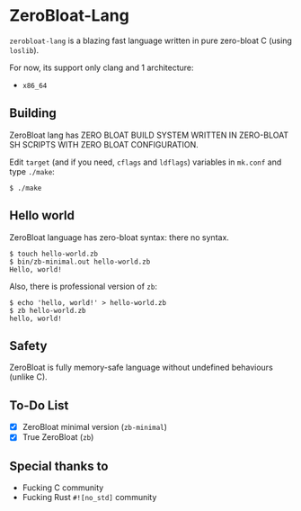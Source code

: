 # ZeroBloat-Lang

`zerobloat-lang` is a blazing fast language written
in pure zero-bloat C (using `loslib`).

For now, its support only clang and 1 architecture:

* `x86_64`

## Building

ZeroBloat lang has ZERO BLOAT BUILD SYSTEM WRITTEN
IN ZERO-BLOAT SH SCRIPTS WITH ZERO BLOAT CONFIGURATION.

Edit `target` (and if you need, `cflags` and `ldflags`)
variables in `mk.conf` and type `./make`:

```console
$ ./make
```

## Hello world

ZeroBloat language has zero-bloat syntax: there no syntax.

```console
$ touch hello-world.zb
$ bin/zb-minimal.out hello-world.zb
Hello, world!
```

Also, there is professional version of `zb`:

```console
$ echo 'hello, world!' > hello-world.zb
$ zb hello-world.zb
hello, world!
```

## Safety

ZeroBloat is fully memory-safe language without
undefined behaviours (unlike C).

## To-Do List

- [x] ZeroBloat minimal version (`zb-minimal`)
- [x] True ZeroBloat (`zb`)

## Special thanks to

* Fucking C community
* Fucking Rust `#![no_std]` community

